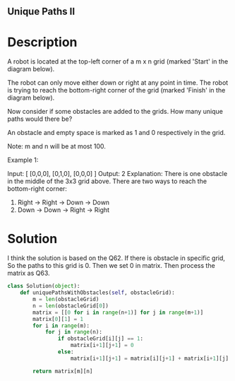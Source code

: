 Unique Paths II
---

# Description

A robot is located at the top-left corner of a m x n grid (marked 'Start' in the diagram below).

The robot can only move either down or right at any point in time. The robot is trying to reach the bottom-right corner of the grid (marked 'Finish' in the diagram below).

Now consider if some obstacles are added to the grids. How many unique paths would there be?

An obstacle and empty space is marked as 1 and 0 respectively in the grid.

Note: m and n will be at most 100.

Example 1:

Input:
[
  [0,0,0],
  [0,1,0],
  [0,0,0]
]
Output: 2
Explanation:
There is one obstacle in the middle of the 3x3 grid above.
There are two ways to reach the bottom-right corner:
1. Right -> Right -> Down -> Down
2. Down -> Down -> Right -> Right

# Solution

I think the solution is based on the Q62. If there is obstacle in specific grid, So the paths to this grid is 0. Then we set 0 in matrix. Then process the matrix as Q63.

``` python
class Solution(object):
    def uniquePathsWithObstacles(self, obstacleGrid):
        m = len(obstacleGrid)
        n = len(obstacleGrid[0])
        matrix = [[0 for i in range(n+1)] for j in range(m+1)]
        matrix[0][1] = 1
        for i in range(m):
            for j in range(n):
                if obstacleGrid[i][j] == 1:
                    matrix[i+1][j+1] = 0
                else:
                    matrix[i+1][j+1] = matrix[i][j+1] + matrix[i+1][j]

        return matrix[m][n]
```
